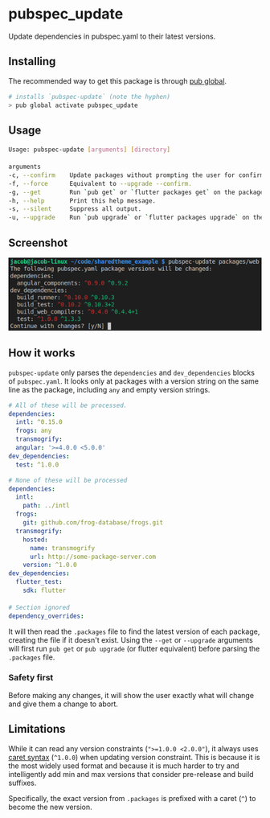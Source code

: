 # pubspec_update

Update dependencies in pubspec.yaml to their latest versions.

## Installing

The recommended way to get this package is through [pub global](https://www.dartlang.org/tools/pub/cmd/pub-global).

```sh
# installs `pubspec-update` (note the hyphen)
> pub global activate pubspec_update
```

## Usage

```sh
Usage: pubspec-update [arguments] [directory]

arguments
-c, --confirm    Update packages without prompting the user for confirmation.
-f, --force      Equivalent to --upgrade --confirm.
-g, --get        Run `pub get` or `flutter packages get` on the package before processing.
-h, --help       Print this help message.
-s, --silent     Suppress all output.
-u, --upgrade    Run `pub upgrade` or `flutter packages upgrade` on the package before processing. Overrides --get.
```

## Screenshot

![confirm.png](doc/confirm.png)

## How it works

`pubspec-update` only parses the `dependencies` and `dev_dependencies` blocks of `pubspec.yaml`. It looks only at packages with a version string on the same line as the package, including `any` and empty version strings.

```yaml
# All of these will be processed.
dependencies:
  intl: ^0.15.0
  frogs: any
  transmogrify:
  angular: '>=4.0.0 <5.0.0'
dev_dependencies:
  test: ^1.0.0
```

```yaml
# None of these will be processed
dependencies:
  intl:
    path: ../intl
  frogs:
    git: github.com/frog-database/frogs.git
  transmogrify:
    hosted:
      name: transmogrify
      url: http://some-package-server.com
    version: ^1.0.0
dev_dependencies:
  flutter_test:
    sdk: flutter

# Section ignored
dependency_overrides:
```

It will then read the `.packages` file to find the latest version of each package, creating the file if it doesn't exist. Using the `--get` or `--upgrade` arguments will first run `pub get` or `pub upgrade` (or flutter equivalent) before parsing the `.packages` file.

### Safety first

Before making any changes, it will show the user exactly what will change and give them a change to abort.

## Limitations

While it can read any version constraints (`">=1.0.0 <2.0.0"`), it always uses [caret syntax](https://www.dartlang.org/tools/pub/dependencies#caret-syntax) (`^1.0.0`) when updating version constraint. This is because it is the most widely used format and because it is much harder to try and intelligently add min and max versions that consider pre-release and build suffixes.

Specifically, the exact version from `.packages` is prefixed with a caret (`^`) to become the new version.